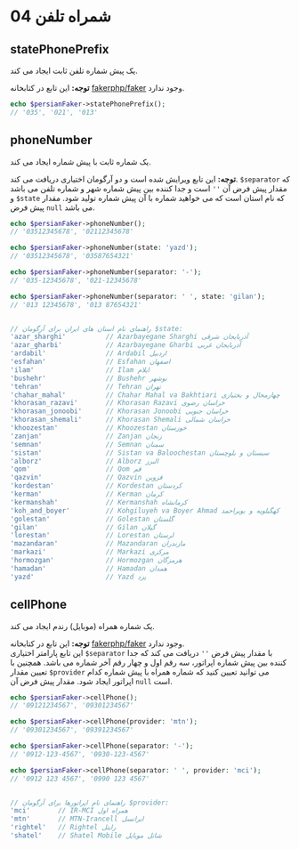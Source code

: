 # 04 شمراه تلفن

## statePhonePrefix

یک پیش شماره تلفن ثابت ایجاد می کند.

**توجه:** این تابع در کتابخانه [fakerphp/faker](https://fakerphp.org/) وجود ندارد.

```php
echo $persianFaker->statePhonePrefix();
// '035', '021', '013'
```

## phoneNumber

یک شماره ثابت با پیش شماره ایجاد می کند.

**توجه:** این تابع ویرایش شده است و دو آرگومان اختیاری دریافت می کند. `$separator` که مقدار پیش فرض آن `''` است و جدا کننده بین پیش شماره شهر و شماره تلفن می باشد و `$state` که نام استان است که می خواهید شماره با آن پیش شماره تولید شود. مقدار پیش فرض `null` می باشد.

```php
echo $persianFaker->phoneNumber();
// '03512345678', '02112345678'

echo $persianFaker->phoneNumber(state: 'yazd');
// '03512345678', '03587654321'

echo $persianFaker->phoneNumber(separator: '-');
// '035-12345678', '021-12345678'

echo $persianFaker->phoneNumber(separator: ' ', state: 'gilan');
// '013 12345678', '013 87654321'


// راهنمای نام استان های ایران برای آرگومان $state:
'azar_sharghi'          // Azarbayegane Sharghi آذربایجان شرقی
'azar_gharbi'           // Azarbayegane Gharbi آذربایجان غربی
'ardabil'               // Ardabil اردبیل
'esfahan'               // Esfahan اصفهان
'ilam'                  // Ilam ایلام
'bushehr'               // Bushehr بوشهر
'tehran'                // Tehran تهران
'chahar_mahal'          // Chahar Mahal va Bakhtiari چهارمحال و بختیاری
'khorasan_razavi'       // Khorasan Razavi خراسان رضوی
'khorasan_jonoobi'      // Khorasan Jonoobi خراسان جنوبی
'khorasan_shemali'      // Khorasan Shemali خراسان شمالی
'khoozestan'            // Khoozestan خوزستان
'zanjan'                // Zanjan زنجان
'semnan'                // Semnan سمنان
'sistan'                // Sistan va Baloochestan سیستان و بلوچستان
'alborz'                // Alborz البرز
'qom'                   // Qom قم
'qazvin'                // Qazvin قزوین
'kordestan'             // Kordestan کردستان
'kerman'                // Kerman کرمان
'kermanshah'            // Kermanshah کرمانشاه
'koh_and_boyer'         // Kohgiluyeh va Boyer Ahmad کهگیلویه و بویراحمد
'golestan'              // Golestan گلستان
'gilan'                 // Gilan گیلان
'lorestan'              // Lorestan لرستان
'mazandaran'            // Mazandaran مازندران
'markazi'               // Markazi مرکزی
'hormozgan'             // Hormozgan هرمزگان
'hamadan'               // Hamadan همدان
'yazd'                  // Yazd یزد
```

## cellPhone

یک شماره همراه (موبایل) رندم ایجاد می کند.

**توجه:** این تابع در کتابخانه [fakerphp/faker](https://fakerphp.org/) وجود ندارد.  
این تابع پارامتر اختیاری `$separator` با مقدار پیش فرض `''` دریافت می کند که جدا کننده بین پیش شماره اپراتور، سه رقم اول و چهار رقم آخر شماره می باشد. همچنین با تعیین مقدار `$provider` می توانید تعیین کنید که شماره همراه با پیش شماره کدام اپراتور ایجاد شود. مقدار پیش فرض آن `null` است.

```php
echo $persianFaker->cellPhone();
// '09121234567', '09301234567'

echo $persianFaker->cellPhone(provider: 'mtn');
// '09301234567', '09391234567'

echo $persianFaker->cellPhone(separator: '-');
// '0912-123-4567', '0930-123-4567'

echo $persianFaker->cellPhone(separator: ' ', provider: 'mci');
// '0912 123 4567', '0990 123 4567'


// راهنمای نام اپراتورها برای آرگومان $provider:
'mci'       // IR-MCI همراه اول
'mtn'       // MTN-Irancell ایرانسل
'rightel'   // Rightel رایتل
'shatel'    // Shatel Mobile شاتل موبایل
```
